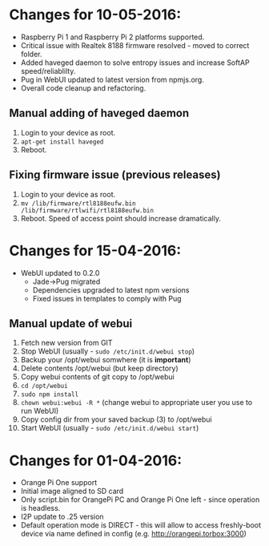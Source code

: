 # Changes for 10-05-2016:

* Raspberry Pi 1 and Raspberry Pi 2 platforms supported.
* Critical issue with Realtek 8188 firmware resolved - moved to correct folder.
* Added haveged daemon to solve entropy issues and increase SoftAP speed/reliablilty.
* Pug in WebUI updated to latest version from npmjs.org.
* Overall code cleanup and refactoring.

## Manual adding of haveged daemon

1. Login to your device as root.
2. `apt-get install haveged`
3. Reboot.

## Fixing firmware issue (previous releases)

1. Login to your device as root.
2. `mv /lib/firmware/rtl8188eufw.bin /lib/firmware/rtlwifi/rtl8188eufw.bin`
3. Reboot. Speed of access point should increase dramatically.

# Changes for 15-04-2016:
* WebUI updated to 0.2.0
    * Jade->Pug migrated
    * Dependencies upgraded to latest npm versions
    * Fixed issues in templates to comply with Pug

## Manual update of webui

1. Fetch new version from GIT
2. Stop WebUI (usually - `sudo /etc/init.d/webui stop`)
3. Backup your /opt/webui somwhere (it is **important**)
4. Delete contents /opt/webui (but keep directory)
5. Copy webui contents of git copy to /opt/webui
6. `cd /opt/webui`
7. `sudo npm install`
8. `chown webui:webui -R *` (change webui to appropriate user you use to run WebUI)
9. Copy config dir from your saved backup (3) to /opt/webui
10. Start WebUI (usually - `sudo /etc/init.d/webui start`)

# Changes for 01-04-2016:

* Orange Pi One support
* Initial image aligned to SD card
* Only script.bin for OrangePi PC and Orange Pi One left - since operation is headless. 
* I2P update to .25 version 
* Default operation mode is DIRECT - this will allow to access freshly-boot device via name defined in config (e.g. http://orangepi.torbox:3000)
